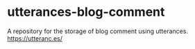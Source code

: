 # utterances-blog-comment
A repository for the storage of blog comment using utterances. https://utteranc.es/
